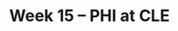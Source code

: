 ---
layout: game
title: Week 15 – PHI at CLE
season: 2000
game_id: 2000_15_PHI_CLE
away_team: PHI
home_team: CLE
---